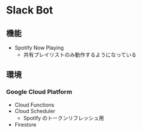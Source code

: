 # Slack Bot

## 機能

- Spotify Now Playing
  - 共有プレイリストのみ動作するようになっている

## 環境

### Google Cloud Platform

- Cloud Functions
- Cloud Scheduler
  - Spotify のトークンリフレッシュ用
- Firestore
